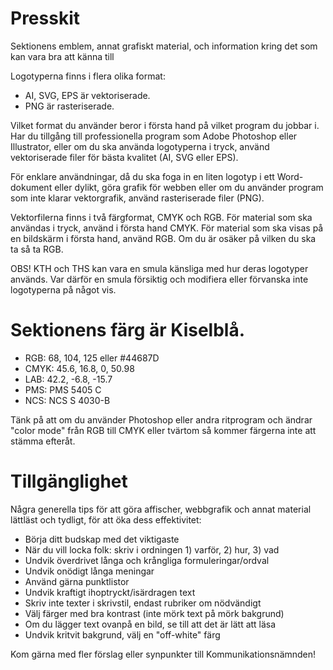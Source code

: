 # Presskit
Sektionens emblem, annat grafiskt material, och information kring det som kan vara bra att känna till

Logotyperna finns i flera olika format:
* AI, SVG, EPS är vektoriserade.
* PNG är rasteriserade.

Vilket format du använder beror i första hand på vilket program du jobbar i. 
Har du tillgång till professionella program som Adobe Photoshop eller Illustrator,
eller om du ska använda logotyperna i tryck, använd vektoriserade filer för bästa
kvalitet (AI, SVG eller EPS).

För enklare användningar, då du ska foga in en liten logotyp i ett Word-dokument
eller dylikt, göra grafik för webben eller om du använder program som inte klarar
vektorgrafik, använd rasteriserade filer (PNG).

Vektorfilerna finns i två färgformat, CMYK och RGB. För material som ska användas
i tryck, använd i första hand CMYK. För material som ska visas på en bildskärm
i första hand, använd RGB. Om du är osäker på vilken du ska ta så ta RGB.

OBS! KTH och THS kan vara en smula känsliga med hur deras logotyper används. Var
därför en smula försiktig och modifiera eller förvanska inte logotyperna på
något vis.

# Sektionens färg är Kiselblå.

* RGB: 68, 104, 125 eller #44687D
* CMYK: 45.6, 16.8, 0, 50.98
* LAB: 42.2, -6.8, -15.7
* PMS: PMS 5405 C
* NCS: NCS S 4030-B

Tänk på att om du använder Photoshop eller andra ritprogram och ändrar 
"color mode" från RGB till CMYK eller tvärtom så kommer färgerna inte
att stämma efteråt.

# Tillgänglighet
Några generella tips för att göra affischer, webbgrafik och annat material 
lättläst och tydligt, för att öka dess effektivitet:

* Börja ditt budskap med det viktigaste
* När du vill locka folk: skriv i ordningen 1) varför, 2) hur, 3) vad
* Undvik överdrivet långa och krångliga formuleringar/ordval
* Undvik onödigt långa meningar
* Använd gärna punktlistor
* Undvik kraftigt ihoptryckt/isärdragen text
* Skriv inte texter i skrivstil, endast rubriker om nödvändigt
* Välj färger med bra kontrast (inte mörk text på mörk bakgrund)
* Om du lägger text ovanpå en bild, se till att det är lätt att läsa
* Undvik kritvit bakgrund, välj en "off-white" färg

Kom gärna med fler förslag eller synpunkter till Kommunikationsnämnden!
